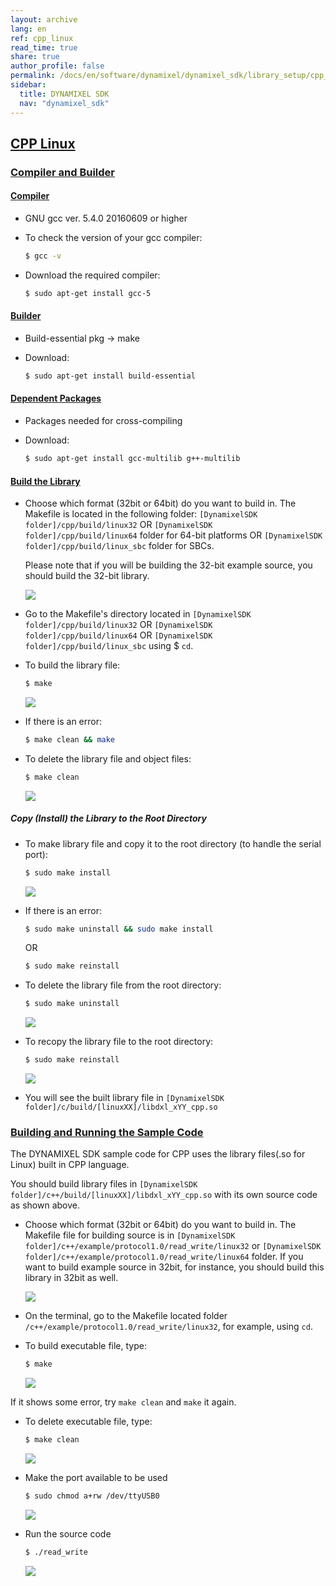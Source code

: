 ```yaml
---
layout: archive
lang: en
ref: cpp_linux
read_time: true
share: true
author_profile: false
permalink: /docs/en/software/dynamixel/dynamixel_sdk/library_setup/cpp_linux/
sidebar:
  title: DYNAMIXEL SDK
  nav: "dynamixel_sdk"
---
```


<div style="counter-reset: h1 4"></div>
<div style="counter-reset: h2 4"></div>

<!--[dummy Header 1]>
  <h1 id="library-setup"><a href="#library-setup">Library Setup</a></h1>
<![end dummy Header 1]-->

## [CPP Linux](#cpp-linux)

### [Compiler and Builder](#compiler-and-builder)

#### [Compiler](#compiler)

* GNU gcc ver. 5.4.0 20160609 or higher
* To check the version of your gcc compiler:  

  ``` bash
  $ gcc -v 
  ```

* Download the required compiler:  

  ``` bash 
  $ sudo apt-get install gcc-5
  ```

#### [Builder](#builder)

* Build-essential pkg → make
* Download:  

  ``` bash 
  $ sudo apt-get install build-essential
  ```

#### [Dependent Packages](#dependent-packages) 

* Packages needed for cross-compiling 
* Download:  

  ``` bash 
  $ sudo apt-get install gcc-multilib g++-multilib
  ```

#### [Build the Library](#build-the-library)


* Choose which format (32bit or 64bit) do you want to build in. The Makefile is located in the following folder: `[DynamixelSDK folder]/cpp/build/linux32` OR `[DynamixelSDK folder]/cpp/build/linux64` folder for 64-bit platforms OR `[DynamixelSDK folder]/cpp/build/linux_sbc` folder for SBCs.  

  Please note that if you will be building the 32-bit example source, you should build the 32-bit library.

  ![](/assets/images/sw/sdk/dynamixel_sdk/library_setup/cpp/linux/library_file/cpp6.png)


* Go to the Makefile's directory located in `[DynamixelSDK folder]/cpp/build/linux32` OR `[DynamixelSDK folder]/cpp/build/linux64` OR `[DynamixelSDK folder]/cpp/build/linux_sbc` using $ `cd`.

* To build the library file:  

  ``` bash
  $ make
  ```

  ![](/assets/images/sw/sdk/dynamixel_sdk/library_setup/cpp/linux/library_file/cpp1.png)

* If there is an error:  

  ``` bash
  $ make clean && make
  ```

* To delete the library file and object files:  

  ``` bash
  $ make clean
  ```

  ![](/assets/images/sw/sdk/dynamixel_sdk/library_setup/cpp/linux/library_file/cpp2.png)

##### Copy (Install) the Library to the Root Directory

* To make library file and copy it to the root directory (to handle the serial port):  

  ``` bash
  $ sudo make install
  ```

  ![](/assets/images/sw/sdk/dynamixel_sdk/library_setup/cpp/linux/library_file/cpp3.png)

* If there is an error:  

  ``` bash
  $ sudo make uninstall && sudo make install
  ```
 
  OR

  ``` bash
  $ sudo make reinstall
  ```

* To delete the library file from the root directory:  

  ``` bash
  $ sudo make uninstall
  ```

  ![](/assets/images/sw/sdk/dynamixel_sdk/library_setup/cpp/linux/library_file/cpp4.png)

* To recopy the library file to the root directory:  

  ``` bash
  $ sudo make reinstall
  ```

  ![](/assets/images/sw/sdk/dynamixel_sdk/library_setup/cpp/linux/library_file/cpp5.png)

* You will see the built library file in `[DynamixelSDK folder]/c/build/[linuxXX]/libdxl_xYY_cpp.so`

### [Building and Running the Sample Code](#building-and-running-the-sample-code)

The DYNAMIXEL SDK sample code for CPP uses the library files(.so for Linux) built in CPP language.

You should build library files in `[DynamixelSDK folder]/c++/build/[linuxXX]/libdxl_xYY_cpp.so` with its own source code as shown above. 

* Choose which format (32bit or 64bit) do you want to build in. The Makefile file for building source is in `[DynamixelSDK folder]/c++/example/protocol1.0/read_write/linux32` or `[DynamixelSDK folder]/c++/example/protocol1.0/read_write/linux64` folder. If you want to build example source in 32bit, for instance, you should build this library in 32bit as well.

  ![](/assets/images/sw/sdk/dynamixel_sdk/library_setup/cpp/linux/sample_code/excp4.png)

* On the terminal, go to the Makefile located folder `/c++/example/protocol1.0/read_write/linux32`, for example, using `cd`.

* To build executable file, type: 

  ```bash
  $ make
  ```

  ![](/assets/images/sw/sdk/dynamixel_sdk/library_setup/cpp/linux/sample_code/excp1.png)

If it shows some error, try `make clean` and `make` it again.

* To delete executable file, type: 

  ```bash
  $ make clean
  ```

  ![](/assets/images/sw/sdk/dynamixel_sdk/library_setup/cpp/linux/sample_code/excp2.png)

* Make the port available to be used

  ```bash
  $ sudo chmod a+rw /dev/ttyUSB0
  ```

  ![](/assets/images/sw/sdk/dynamixel_sdk/library_setup/cpp/linux/sample_code/excp3.png)

* Run the source code

  ```bash
  $ ./read_write
  ```

  ![](/assets/images/sw/sdk/dynamixel_sdk/library_setup/cpp/linux/sample_code/excp5.png)
